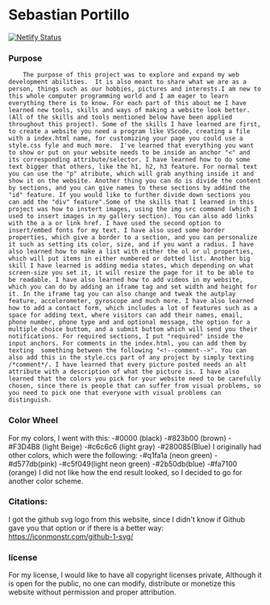 # Sebastian Portillo
[![Netlify Status](https://api.netlify.com/api/v1/badges/4e8c9d73-58ec-4688-96af-37ab3185bee7/deploy-status)](https://app.netlify.com/sites/about-me-sebasport/deploys)

### Purpose 
        The purpose of this project was to explore and expand my web development abilities.  It is also meant to share what we are as a person, things such as our hobbies, pictures and interests.I am new to this whole computer programming world and I am eager to learn everything there is to know. For each part of this about me I have learned new tools, skills and ways of making a website look better.(All of the skills and tools mentioned below have been applied throughout this project). Some of the skills I have learned are first, to create a website you need a program like VScode, creating a file with a index.html name, for customizing your page you could use a style.css fyle and much more.  I've learned that everything you want to show or put on your website needs to be inside an anchor "<" and its corresponding attribute/selector. I have learned how to do some text bigger that others, like the h1, h2, h3 feature. For normal text you can use the "p" atribute, which will grab anything inside it and show it on the website. Another thing you can do is divide the content by sections, and you can give names to these sections by addind the "id" feature. If you would like to further divide down sections you can add the "div" feature".Some of the skills that I learned in this project was how to instert images, using the img src command (which I used to insert images in my gallery section). You can also add links with the a a or link href. I have used the second option to insert/embed fonts for my text. I have also used some border properties, which give a border to a section, and you can personalize it such as setting its color, size, and if you want a radius. I have also learned how to make a list with either the ol or ul properties, which will put items in either numbered or dotted list. Another big skill I have learned is adding media states, which depending on what screen-size you set it, it will resize the page for it to be able to be readable. I have also learned how to add videos in my website, which you can do by adding an iframe tag and set width and height for it. In the iframe tag you can also change and tweak the autplay feature, accelerometer, gyroscope and much more. I have also learned how to add a contact form, which includes a lot of features such as a space for adding text, where visitors can add their names, email, phone number, phone type and and optional message, the option for a multiple choice buttom, and a submit buttom which will send you their notifications. For required sections, I put "required" inside the input anchors. For comments in the index.html, you can add them by texting  something between the following "<!--comment-->". You can also add this in the style.ccs part of any project by simply texting /*comment*/. I have learned that every picture posted needs an alt attribute with a description of what the picture is. I have also learned that the colors you pick for your website need to be carefully chosen, since there is people that can suffer from visual problems, so you need to pick one that everyone with visual problems can distinguish.

### Color Wheel
For my colors, I went with this:
-#0000 (black)
-#823b00 (brown)
-#F3D4B8 (light Beige)
-#c6c6c6 (light gray)
-#280085(Blue)
I originally had other colors, which were the following:
-#q1fa1a (neon green)
-#d577db(pink)
-#c5f049(light neon green)
-#2b50db(blue)
-#fa7100 (orange)
I did not like how the end result looked, so I decided to go for another color scheme. 

 ### Citations:
 I got the github svg logo from this website, since I didn't know if Github gave you that option or if there is a better way: https://iconmonstr.com/github-1-svg/
### license
For my license, I would like to have all copyright licenses private, Although it is open for the public, no one can modify, distribute or monetize this website without permission and proper attribution.

